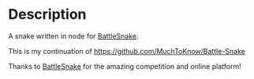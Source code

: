 # Description
A snake written in node for [BattleSnake](https://play.battlesnake.io/).

This is my continuation of https://github.com/MuchToKnow/Battle-Snake

Thanks to [BattleSnake](https://battlesnake.io) for the amazing competition and online platform!
